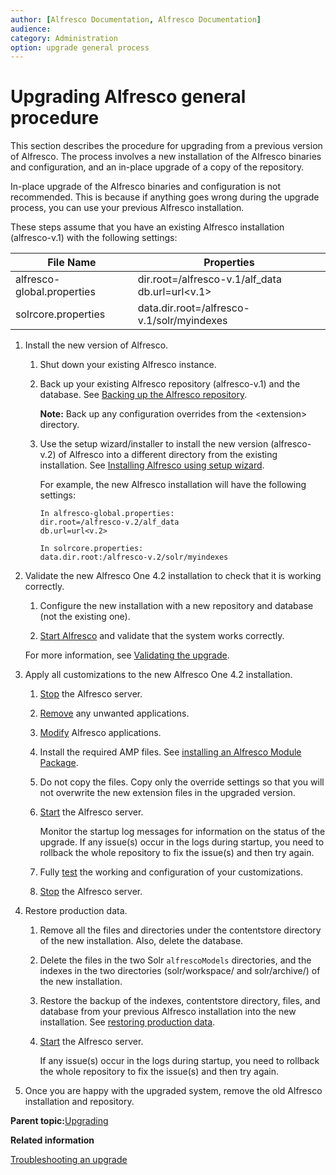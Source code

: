 ```yaml
---
author: [Alfresco Documentation, Alfresco Documentation]
audience: 
category: Administration
option: upgrade general process
---
```


# Upgrading Alfresco general procedure

This section describes the procedure for upgrading from a previous version of Alfresco. The process involves a new installation of the Alfresco binaries and configuration, and an in-place upgrade of a copy of the repository.

In-place upgrade of the Alfresco binaries and configuration is not recommended. This is because if anything goes wrong during the upgrade process, you can use your previous Alfresco installation.

These steps assume that you have an existing Alfresco installation \(alfresco-v.1\) with the following settings:

|File Name|Properties|
|---------|----------|
|alfresco-global.properties|dir.root=/alfresco-v.1/alf\_data db.url=url<v.1\>|
|solrcore.properties|data.dir.root=/alfresco-v.1/solr/myindexes|

1.  Install the new version of Alfresco.

    1.  Shut down your existing Alfresco instance.

    2.  Back up your existing Alfresco repository \(alfresco-v.1\) and the database. See [Backing up the Alfresco repository](../concepts/backup-intro.md).

        **Note:** Back up any configuration overrides from the <extension\> directory.

    3.  Use the setup wizard/installer to install the new version \(alfresco-v.2\) of Alfresco into a different directory from the existing installation. See [Installing Alfresco using setup wizard](../concepts/installs-eval-intro.md).

        For example, the new Alfresco installation will have the following settings:

        ```
        In alfresco-global.properties:
        dir.root=/alfresco-v.2/alf_data
        db.url=url<v.2>
        
        In solrcore.properties:
        data.dir.root:/alfresco-v.2/solr/myindexes
        ```

2.  Validate the new Alfresco One 4.2 installation to check that it is working correctly.

    1.  Configure the new installation with a new repository and database \(not the existing one\).

    2.  [Start Alfresco](alfresco-start.md) and validate that the system works correctly.

    For more information, see [Validating the upgrade](upgrade-validate.md).

3.  Apply all customizations to the new Alfresco One 4.2 installation.

    1.  [Stop](alfresco-stop.md) the Alfresco server.

    2.  [Remove](../concepts/remove-apps-install.md) any unwanted applications.

    3.  [Modify](../concepts/modify-alf-apps.md) Alfresco applications.

    4.  Install the required AMP files. See [installing an Alfresco Module Package](amp-install.md).

    5.  Do not copy the files. Copy only the override settings so that you will not overwrite the new extension files in the upgraded version.

    6.  [Start](alfresco-start.md) the Alfresco server.

        Monitor the startup log messages for information on the status of the upgrade. If any issue\(s\) occur in the logs during startup, you need to rollback the whole repository to fix the issue\(s\) and then try again.

    7.  Fully [test](../concepts/up-single-test.md) the working and configuration of your customizations.

    8.  [Stop](alfresco-stop.md) the Alfresco server.

4.  Restore production data.

    1.  Remove all the files and directories under the contentstore directory of the new installation. Also, delete the database.

    2.  Delete the files in the two Solr `alfrescoModels` directories, and the indexes in the two directories \(solr/workspace/ and solr/archive/\) of the new installation.

    3.  Restore the backup of the indexes, contentstore directory, files, and database from your previous Alfresco installation into the new installation. See [restoring production data](restore-prod-data.md).

    4.  [Start](alfresco-start.md) the Alfresco server.

        If any issue\(s\) occur in the logs during startup, you need to rollback the whole repository to fix the issue\(s\) and then try again.

5.  Once you are happy with the upgraded system, remove the old Alfresco installation and repository.


**Parent topic:**[Upgrading](../concepts/ch-upgrade.md)

**Related information**  


[Troubleshooting an upgrade](troubleshoot-upgrade.md)

